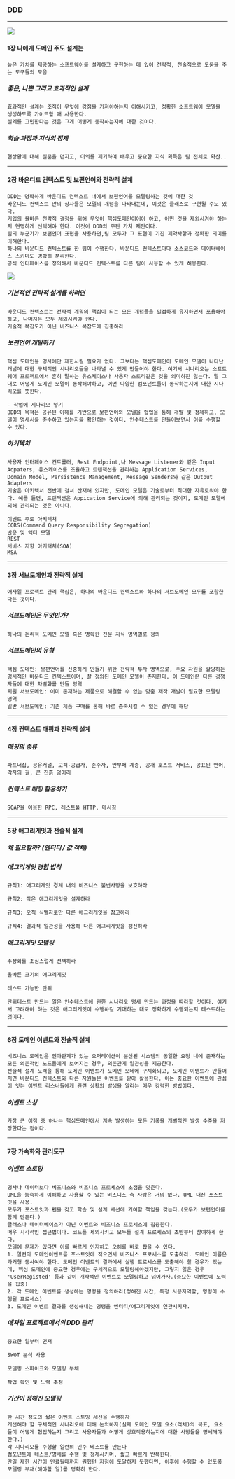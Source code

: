 ### DDD
---
![](./ddd.jpg)

#### 1장 나에게 도메인 주도 설계는

```
높은 가치를 제공하는 소프트웨어를 설계하고 구현하는 데 있어 전략적, 전술적으로 도움을 주는 도구들의 모음
```
##### 좋은, 나쁜 그리고 효과적인 설계
```
효과적인 설계는 조직이 무엇에 강점을 가져야하는지 이해시키고, 정확한 소프트웨어 모델을 생성하도록 가이드할 때 사용한다.
설계를 고민한다는 것은 그게 어떻게 동작하는지에 대한 것이다.
```
##### 학습 과정과 지식의 정제
```
현상황에 대해 질문을 던지고, 이의를 제기하여 배우고 중요한 지식 획득은 팀 전체로 확산..
```
---

#### 2장 바운디드 컨텍스트 및 보편언어와 전략적 설계
```
DDD는 명확하게 바운디드 컨텍스트 내에서 보편언어를 모델링하는 것에 대한 것
바운디드 컨텍스트 안의 상자들은 모델의 개념을 나타내는데, 이것은 클래스로 구현될 수도 있다. 
기업의 올바른 전략적 결정을 위해 무엇이 핵심도메인이어야 하고, 어떤 것을 제외시켜야 하는지 현명하게 선택해야 한다. 이것이 DDD의 주된 가치 제안이다.
팀의 누군가가 보편언어 표현을 사용하면,팀 모두가 그 표현이 기진 제약사항과 정확한 의미를 이해한다.
하나의 바운디드 컨텍스트를 한 팀이 수행한다. 바운디드 컨텍스트마다 소스코드와 데이터베이스 스키마도 명확히 분리한다. 
공식 인터페이스를 정의해서 바운디드 컨텍스트를 다른 팀이 사용할 수 있게 허용한다. 
```
![](./bounded_context.jpg)
##### 기본적인 전략적 설계를 하려면
```
바운디드 컨텍스트는 전략적 계획의 핵심이 되는 모든 개념들을 밀접하게 유지하면서 포용해야 하고, 나머지는 모두 제외시켜야 한다. 
기술적 복잡도가 아닌 비즈니스 복잡도에 집중하라
```
##### 보편언어 개발하기
```
핵심 도메인을 명사에만 제한시킬 필요가 없다. 그보다는 핵심도메인이 도메인 모델이 나타난 개념에 대한 구체적인 시나리오들을 나타낼 수 있게 만들어야 한다. 여기서 시나리오는 소프트웨어 프로젝트에서 흔히 말하는 유스케이스나 사용자 스토리같은 것을 의미하진 않는다. 말 그대로 어떻게 도메인 모델이 동작해야하고, 어떤 다양한 컴포넌트들이 동작하는지에 대한 시나리오를 뜻한다.

- 작업에 시나리오 넣기
BDD의 목적은 공유된 이해를 기반으로 보편언어와 모델을 협업을 통해 개발 및 정제하고, 모델이 명세서를 준수하고 있는지를 확인하는 것이다. 인수테스트를 만들어보면서 이를 수행할 수 있다.
```
##### 아키텍처
```
사용자 인터페이스 컨트롤러, Rest Endpoint,나 Message Listener와 같은 Input Adpaters, 유스케이스를 조율하고 트랜잭션을 관리하는 Application Services, Domain Model, Persistence Management, Message Senders와 같은 Output Adapters 
기술은 아키텍처 전반에 걸쳐 산재해 있지만, 도메인 모델은 기술로부터 최대한 자유로워야 한다. 예를 들면, 트랜잭션은 Appication Service에 의해 관리되는 것이지, 도메인 모델에 의해 관리되는 것은 아니다.
```
```
이벤트 주도 아키텍처
CQRS(Command Query Responsibility Segregation)
반응 및 액터 모델
REST
서비스 지향 아키택처(SOA)
MSA
```
---
#### 3장 서브도메인과 전략적 설계
```
애자일 프로젝트 관리 핵심은, 하나의 바운디드 컨텍스트와 하나의 서브도메인 모두를 포함한다는 것이다.
```
##### 서브도메인은 무엇인가?
```
하나의 논리적 도메인 모델 혹은 명확한 전문 지식 영역별로 정의
```
##### 서브도메인의 유형
```
핵심 도메인: 보편언어를 신중하게 만들기 위한 전략적 투자 영역으로, 주요 자원을 할당하는 명시적인 바운디드 컨텍스트이며, 잘 정의된 도메인 모델이 존재한다. 이 도메인은 다른 경쟁자들에 대한 차별화를 만들 영역
지원 서브도메인: 이미 존재하는 제품으로 해결할 수 없는 맞춤 제작 개발이 필요한 모델링 영역
일반 서브도메인: 기존 제품 구매를 통해 바로 충족시킬 수 있는 경우에 해당
```
---
#### 4장 컨텍스트 매핑과 전략적 설계
##### 매핑의 종류
```
파트너십, ​공유커널, 고객-공급자, 준수자, 반부패 계층, 공개 호스트 서비스, 공표된 언어, 각자의 길, 큰 진흙 덩어리
```
##### 컨텍스트 매핑 활용하기
```
​SOAP을 이용한 RPC, 레스트풀 HTTP, 메시징
```
---
#### 5장 애그리게잇과 전술적 설계

##### 왜 필요할까? (엔터티 / 값 객체)

##### 애그리게잇 경험 법칙
```
규칙1: 애그리게잇 경계 내의 비즈니스 불변사항을 보호하라

규칙2: 작은 애그리게잇을 설계하라

규칙3: 오직 식별자로만 다른 애그리게잇을 참고하라

규칙4: 결과적 일관성을 사용해 다른 애그리게잇을 갱신하라
```
##### 애그리게잇 모델링
```
추상화를 조심스럽게 선택하라

올바른 크기의 애그리게잇

테스트 가능한 단위
```
```
단위테스트 만드는 일은 인수테스트에 관한 시나리오 명세 만드는 과정을 따라할 것이다. 여기서 고려해야 하는 것은 애그리게잇이 수행하길 기대하는 대로 정확하게 수행되는지 테스트하는 것이다.
```
---
#### 6장 도메인 이벤트와 전술적 설계
```
비즈니스 도메인은 인과관계가 있는 오퍼레이션이 분산된 시스템의 동일한 요청 내에 존재하는 모든 의존적인 노드들에게 보여지는 경우, 의존관계 일관성을 제공한다. 
전술적 설계 노력을 통해 도메인 이벤트가 도메인 모데에 구체화되고, 도메인 이벤트가 만들어지면 바운디드 컨텍스트와 다른 자원들은 이벤트를 받아 활용한다. 이는 중요한 이벤트에 관심이 잇는 이벤트 리스너들에게 관련 상황의 발생을 알리는 매우 강력한 방법이다. 
```
##### 이벤트 소싱
```
가장 큰 이점 중 하나는 핵심도메인에서 계속 발생하는 모든 기록을 개별적인 발생 수준을 저장한다는 점이다.
```
---
#### 7장 가속화와 관리도구

##### 이벤트 스토밍
```
명사나 데이터보다 비즈니스와 비즈니스 프로세스에 초점을 맞춘다.
UML을 능숙하게 이해하고 사용할 수 있는 비즈니스 측 사람은 거의 없다. UML 대신 포스트잇을 사용. 
모두가 포스트잇과 펜을 갖고 학습 및 설계 세션에 기여할 책임을 갖는다.(모두가 보편언어를 함께 만든다.)
클래스나 데이터베이스가 아닌 이벤트와 비즈니스 프로세스에 집중한다.
매우 시각적인 접근법이다. 코드를 제외시키고 모두를 설계 프로세스의 초반부터 참여하게 한다.
모델에 문제가 있다면 이를 빠르게 인지하고 오해를 바로 잡을 수 있다.
1. 일련의 도메인이벤트를 포스트잇에 적으면서 비즈니스 프로세스를 도출하라. 도메인 이름은 과거형 동사여야 한다. 도메인 이벤트의 결과에서 실행 프로세스를 도출해야 할 경우가 있는데, 핵심 도메인에 중요한 경우에는 구체적으로 모델링해야겠지만, 그렇지 않은 경우 'UserRegisted' 등과 같이 개략적인 이벤트로 모델링하고 넘어가자.(중요한 이벤트에 노력을 집중)
2. 각 도메인 이벤트를 생성하는 명령을 정의하라(정해진 시간, 특정 사용자역할, 명령이 수행될 프로세스)
3. 도메인 이벤트 결과를 생성해내는 명령을 엔터티/애그리게잇에 연관시키자.
```
##### 애자일 프로젝트에서의 DDD 관리
```
​중요한 일부터 먼저

​SWOT 분석 사용

​모델링 스파이크와 모델링 부채

​작업 확인 및 노력 추정
```
##### 기간이 정해진 모델링
```
한 시간 정도의 짧은 이벤트 스토밍 세션을 수행하자
개선해야 할 구체적인 시나리오에 대해 논의하자(실제 도메인 모델 요소(객체)의 목표, 요소들이 어떻게 협업하는지 그리고 사용자들과 어떻게 상호작용하는지에 대한 사항들을 명세해야 한다.)
각 시나리오를 수행할 일련의 인수 테스트를 만든다
컴포넌트에 테스트/명세를 수행 및 정제시키며, 짧고 빠르게 반복한다.
만일 제한 시간이 만료될때까지 원했던 지점에 도달하지 못했다면, 이후에 수행할 수 있도록 모델링 부채(해야할 일)를 명확히 한다.
```